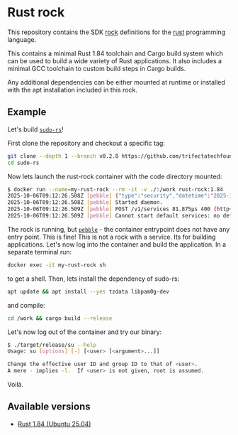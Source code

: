 # Rust rock

This repository contains the SDK [rock](https://documentation.ubuntu.com/server/explanation/virtualisation/about-rock-images/) definitions for the [rust](https://www.rust-lang.org/) programming language.

This contains a minimal Rust 1.84 toolchain and Cargo build system which can be used to build a wide variety of Rust applications. It also includes a minimal GCC toolchain to custom build steps in Cargo builds.

Any additional dependencies can be either mounted at runtime or installed
with the apt installation included in this rock.

## Example

Let's build [`sudo-rs`](https://github.com/trifectatechfoundation/sudo-rs)!

First clone the repository and checkout a specific tag:

```bash
git clone --depth 1 --branch v0.2.8 https://github.com/trifectatechfoundation/sudo-rs
cd sudo-rs
```

Now lets launch the rust-rock container with the code directory mounted:

```bash
$ docker run --name=my-rust-rock --rm -it -v ./:/work rust-rock:1.84
2025-10-06T09:12:26.508Z [pebble] {"type":"security","datetime":"2025-10-06T09:12:26Z","level":"WARN","event":"sys_startup:0","description":"Starting daemon","appid":"pebble"}
2025-10-06T09:12:26.508Z [pebble] Started daemon.
2025-10-06T09:12:26.509Z [pebble] POST /v1/services 81.875µs 400 (http+unix)
2025-10-06T09:12:26.509Z [pebble] Cannot start default services: no default services
```

The rock is running, but [`pebble`](https://github.com/canonical/pebble) - the container entrypoint does not have any entry point. This is fine! This is not a rock with a service. Its for building applications. Let's now log into the container and build the application. In a separate terminal run:

```bash
docker exec -it my-rust-rock sh
```

to get a shell. Then, lets install the dependency of sudo-rs:

```bash
apt update && apt install --yes tzdata libpam0g-dev
```

and compile:

```bash
cd /work && cargo build --release
```

Let's now log out of the container and try our binary:

```bash
$ ./target/release/su --help
Usage: su [options] [-] [<user> [<argument>...]]

Change the effective user ID and group ID to that of <user>.
A mere - implies -l.  If <user> is not given, root is assumed.
```

Voilà.

## Available versions

* [Rust 1.84 (Ubuntu 25.04)](./rust-rock/1.84-25.04/rockcraft.yaml)
